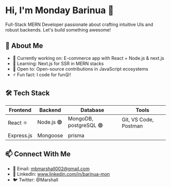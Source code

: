# Hi, I'm Monday Barinua 👋

Full-Stack MERN Developer passionate about crafting intuitive UIs and robust backends. Let's build something awesome!

## 🚀 About Me
- 🔭 Currently working on: E-commerce app with React + Node.js & next.js
- 🌱 Learning: Next.js for SSR in MERN stacks
- 👯 Open to: Open-source contributions in JavaScript ecosystems
- ⚡ Fun fact: I code for fun😜!

## 🛠️ Tech Stack
| Frontend | Backend | Database | Tools |
|----------|---------|----------|-------|
| React ⚛️ | Node.js 🟢 | MongoDB, postgreSQL 🟢 | Git, VS Code, Postman |
| Express.js | Mongoose | prisma |

## 📫 Connect With Me
- 📧 Email: mbmarshall002@gmail.com
- 💼 LinkedIn: www.linkedin.com/in/barinua-mon
- 🐦 Twitter: @Marshall

